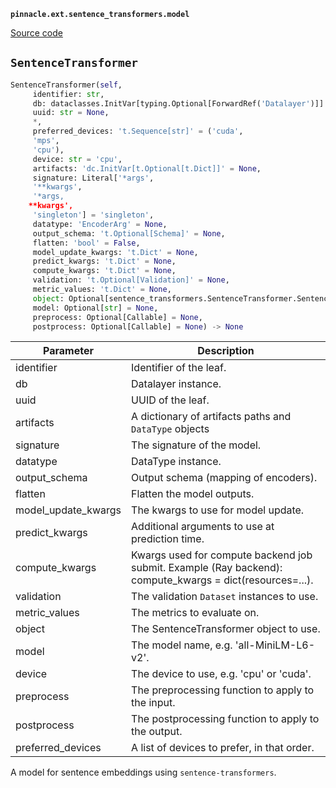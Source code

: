 **`pinnacle.ext.sentence_transformers.model`** 

[Source code](https://github.com/pinnacle/pinnacle/blob/main/pinnacle/ext/sentence_transformers/model.py)

## `SentenceTransformer` 

```python
SentenceTransformer(self,
     identifier: str,
     db: dataclasses.InitVar[typing.Optional[ForwardRef('Datalayer')]] = None,
     uuid: str = None,
     *,
     preferred_devices: 't.Sequence[str]' = ('cuda',
     'mps',
     'cpu'),
     device: str = 'cpu',
     artifacts: 'dc.InitVar[t.Optional[t.Dict]]' = None,
     signature: Literal['*args',
     '**kwargs',
     '*args,
    **kwargs',
     'singleton'] = 'singleton',
     datatype: 'EncoderArg' = None,
     output_schema: 't.Optional[Schema]' = None,
     flatten: 'bool' = False,
     model_update_kwargs: 't.Dict' = None,
     predict_kwargs: 't.Dict' = None,
     compute_kwargs: 't.Dict' = None,
     validation: 't.Optional[Validation]' = None,
     metric_values: 't.Dict' = None,
     object: Optional[sentence_transformers.SentenceTransformer.SentenceTransformer] = None,
     model: Optional[str] = None,
     preprocess: Optional[Callable] = None,
     postprocess: Optional[Callable] = None) -> None
```
| Parameter | Description |
|-----------|-------------|
| identifier | Identifier of the leaf. |
| db | Datalayer instance. |
| uuid | UUID of the leaf. |
| artifacts | A dictionary of artifacts paths and `DataType` objects |
| signature | The signature of the model. |
| datatype | DataType instance. |
| output_schema | Output schema (mapping of encoders). |
| flatten | Flatten the model outputs. |
| model_update_kwargs | The kwargs to use for model update. |
| predict_kwargs | Additional arguments to use at prediction time. |
| compute_kwargs | Kwargs used for compute backend job submit. Example (Ray backend): compute_kwargs = dict(resources=...). |
| validation | The validation ``Dataset`` instances to use. |
| metric_values | The metrics to evaluate on. |
| object | The SentenceTransformer object to use. |
| model | The model name, e.g. 'all-MiniLM-L6-v2'. |
| device | The device to use, e.g. 'cpu' or 'cuda'. |
| preprocess | The preprocessing function to apply to the input. |
| postprocess | The postprocessing function to apply to the output. |
| preferred_devices | A list of devices to prefer, in that order. |

A model for sentence embeddings using `sentence-transformers`.

